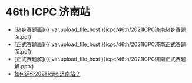 # 46th ICPC 济南站

- [热身赛题面]({{ var.upload_file_host }}icpc/46th/2021ICPC济南热身赛题面.pdf)
- [正式赛题面]({{ var.upload_file_host }}icpc/46th/2021ICPC济南正式赛题面.pdf)
- [正式赛题解]({{ var.upload_file_host }}icpc/46th/2021ICPC济南正式赛题解.pptx)
- [如何评价2021 icpc 济南站？](https://www.zhihu.com/question/494904201)

